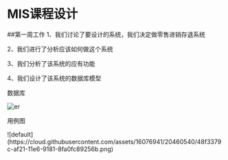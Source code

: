 # MIS课程设计
##第一周工作
1、我们讨论了要设计的系统，我们决定做零售进销存退系统 </p>
2、我们进行了分析应该如何做这个系统</p>
3、我们分析了该系统的应有功能</p>
4、我们设计了该系统的数据库模型</p>
数据库</p>
![er](https://cloud.githubusercontent.com/assets/16076963/20460410/1a742836-af1c-11e6-9bd9-cc70b0997d32.png)
</p>
</p>
用例图</p>
![default](https://cloud.githubusercontent.com/assets/16076941/20460540/48f3379c-af21-11e6-9181-8fa0fc89256b.png)

